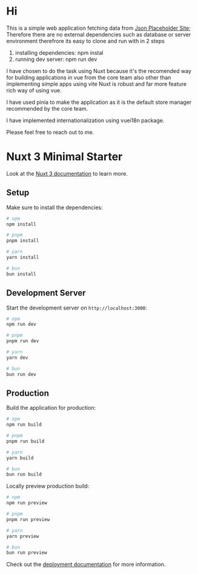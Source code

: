 # Hi
This is a simple web application fetching data from [Json Placeholder Site]('https://jsonplaceholder.typicode.com/');
Therefore there are no external dependencies such as database or server environment therefrore its easy to clone and run
with in 2 steps

1. installing dependencies: npm instal
1. running dev server: npm run dev

I have chosen to do the task using Nuxt because it's the recomended way for building applications in vue from the core team also
other than implementing simple apps using vite Nuxt is robust and far more feature rich way of using vue.

I have used pinia to make the application as it is the default store manager recommended by the core team.

I have implemented internationalization using vuei18n package.


Please feel free to reach out to me. 


# Nuxt 3 Minimal Starter

Look at the [Nuxt 3 documentation](https://nuxt.com/docs/getting-started/introduction) to learn more.

## Setup

Make sure to install the dependencies:

```bash
# npm
npm install

# pnpm
pnpm install

# yarn
yarn install

# bun
bun install
```

## Development Server

Start the development server on `http://localhost:3000`:

```bash
# npm
npm run dev

# pnpm
pnpm run dev

# yarn
yarn dev

# bun
bun run dev
```

## Production

Build the application for production:

```bash
# npm
npm run build

# pnpm
pnpm run build

# yarn
yarn build

# bun
bun run build
```

Locally preview production build:

```bash
# npm
npm run preview

# pnpm
pnpm run preview

# yarn
yarn preview

# bun
bun run preview
```

Check out the [deployment documentation](https://nuxt.com/docs/getting-started/deployment) for more information.
